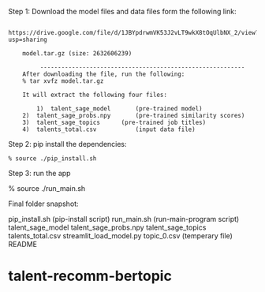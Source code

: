 Step 1: Download the model files and data files form the following link:

    	https://drive.google.com/file/d/1JBYpdrwmVK53J2vLT9wkX8tOqUlbNX_2/view?usp=sharing

	 	model.tar.gz (size: 2632606239)

             ----------------------------------------------------------
		After downloading the file, run the following:
		% tar xvfz model.tar.gz 
		
		It will extract the following four files:

       		1) 	talent_sage_model		(pre-trained model)
		2)	talent_sage_probs.npy		(pre-trained similarity scores)
		3)	talent_sage_topics 		(pre-trained job titles)
		4) 	talents_total.csv   		(input data file) 

Step 2: pip install the dependencies:

    % source ./pip_install.sh 

Step 3: run the app 

   %  source ./run_main.sh


Final folder snapshot:

 pip_install.sh	(pip-install script)
 run_main.sh		(run-main-program script)
 talent_sage_model
 talent_sage_probs.npy
 talent_sage_topics
 talents_total.csv
 streamlit_load_model.py
 topic_0.csv    (temperary file)
 README        

# talent-recomm-bertopic
